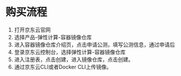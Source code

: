 # 购买流程

 1. 打开京东云官网
 2. 选择产品-弹性计算-容器镜像仓库
 3. 进入容器镜像仓库介绍页，点击申请公测，填写公测信息，通过申请后
 4. 登录京东云控制台，选择弹性计算-容器镜像仓库
 5. 进入注册表，点击创建，进入镜像仓库，点击创建。
 6. 通过京东云CLI或者Docker CLI上传镜像。